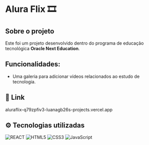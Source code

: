 # Alura Flix 🎞️

## Sobre o projeto
Este foi um projeto desenvolvido dentro do programa de educação tecnológica __Oracle Next Education__.

## Funcionalidades:

- Uma galeria para adicionar vídeos relacionados ao estudo de tecnologia.

  
## 🔗 Link
aluraflix-q79zpfiv3-luanagb26s-projects.vercel.app

## ⚙️ Tecnologias utilizadas

![REACT](https://img.shields.io/badge/React-20232A?style=for-the-badge&logo=react&logoColor=61DAFB) ![HTML5](https://img.shields.io/badge/HTML5-E34F26?style=for-the-badge&logo=html5&logoColor=white) ![CSS3](https://img.shields.io/badge/CSS3-1572B6?style=for-the-badge&logo=css3&logoColor=white) ![JavaScript](https://img.shields.io/badge/JavaScript-F7DF1E?style=for-the-badge&logo=javascript&logoColor=black)



